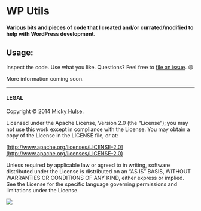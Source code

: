 # WP Utils

**Various bits and pieces of code that I created and/or currated/modified to help with WordPress development.**

## Usage:

Inspect the code. Use what you like. Questions? Feel free to [file an issue](https://github.com/mhulse/wp-utils/issues/new?title=Feedback%20for%20you%20%E2%80%A6&body=I%20just%20wanted%20to%20say%20%E2%80%A6). :smile:

More information coming soon.

---

#### LEGAL

Copyright © 2014 [Micky Hulse](http://mky.io).

Licensed under the Apache License, Version 2.0 (the “License”); you may not use this work except in compliance with the License. You may obtain a copy of the License in the LICENSE file, or at:

[http://www.apache.org/licenses/LICENSE-2.0](http://www.apache.org/licenses/LICENSE-2.0)

Unless required by applicable law or agreed to in writing, software distributed under the License is distributed on an “AS IS” BASIS, WITHOUT WARRANTIES OR CONDITIONS OF ANY KIND, either express or implied. See the License for the specific language governing permissions and limitations under the License.

<img src="https://github.global.ssl.fastly.net/images/icons/emoji/octocat.png">
